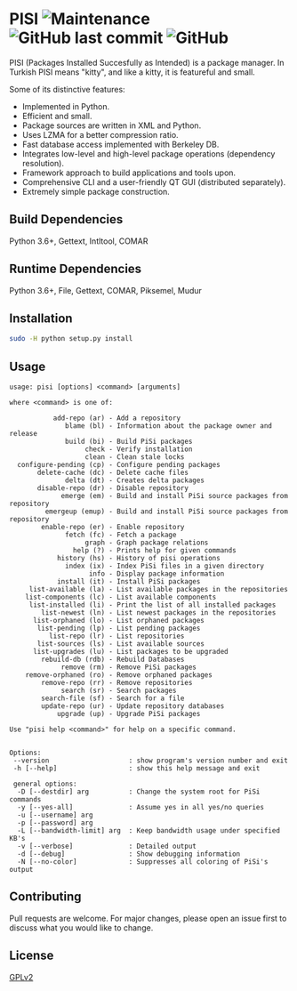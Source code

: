 # PISI ![Maintenance](https://img.shields.io/maintenance/yes/2020) ![GitHub last commit](https://img.shields.io/github/last-commit/pisilinux/pisi) ![GitHub](https://img.shields.io/github/license/pisilinux/pisi)
PISI (Packages Installed Succesfully as Intended) is a package manager. In Turkish PISI means "kitty", and like a kitty, it is featureful and small.

Some of its distinctive features:

* Implemented in Python.
* Efficient and small.
* Package sources are written in XML and Python.
* Uses LZMA for a better compression ratio.
* Fast database access implemented with Berkeley DB.
* Integrates low-level and high-level package operations (dependency resolution).
* Framework approach to build applications and tools upon.
* Comprehensive CLI and a user-friendly QT GUI (distributed separately).
* Extremely simple package construction.


## Build Dependencies
Python 3.6+, Gettext, Intltool, COMAR


## Runtime Dependencies
Python 3.6+, File, Gettext, COMAR, Piksemel, Mudur


## Installation
```bash
sudo -H python setup.py install
```


## Usage
```shell
usage: pisi [options] <command> [arguments]

where <command> is one of:

           add-repo (ar) - Add a repository
              blame (bl) - Information about the package owner and release
              build (bi) - Build PiSi packages
                   check - Verify installation
                   clean - Clean stale locks
  configure-pending (cp) - Configure pending packages
       delete-cache (dc) - Delete cache files
              delta (dt) - Creates delta packages
       disable-repo (dr) - Disable repository
             emerge (em) - Build and install PiSi source packages from repository
         emergeup (emup) - Build and install PiSi source packages from repository
        enable-repo (er) - Enable repository
              fetch (fc) - Fetch a package
                   graph - Graph package relations
                help (?) - Prints help for given commands
            history (hs) - History of pisi operations
              index (ix) - Index PiSi files in a given directory
                    info - Display package information
            install (it) - Install PiSi packages
     list-available (la) - List available packages in the repositories
    list-components (lc) - List available components
     list-installed (li) - Print the list of all installed packages
        list-newest (ln) - List newest packages in the repositories
      list-orphaned (lo) - List orphaned packages
       list-pending (lp) - List pending packages
          list-repo (lr) - List repositories
       list-sources (ls) - List available sources
      list-upgrades (lu) - List packages to be upgraded
        rebuild-db (rdb) - Rebuild Databases
             remove (rm) - Remove PiSi packages
    remove-orphaned (ro) - Remove orphaned packages
        remove-repo (rr) - Remove repositories
             search (sr) - Search packages
        search-file (sf) - Search for a file
        update-repo (ur) - Update repository databases
            upgrade (up) - Upgrade PiSi packages

Use "pisi help <command>" for help on a specific command.


Options:
 --version                    : show program's version number and exit
 -h [--help]                  : show this help message and exit

 general options:
  -D [--destdir] arg          : Change the system root for PiSi commands
  -y [--yes-all]              : Assume yes in all yes/no queries
  -u [--username] arg         
  -p [--password] arg         
  -L [--bandwidth-limit] arg  : Keep bandwidth usage under specified KB's
  -v [--verbose]              : Detailed output
  -d [--debug]                : Show debugging information
  -N [--no-color]             : Suppresses all coloring of PiSi's output
```


## Contributing
Pull requests are welcome. For major changes, please open an issue first to discuss what you would like to change.


## License
[GPLv2](https://choosealicense.com/licenses/gpl-2.0/)
